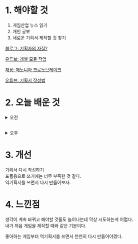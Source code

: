 
# 1. 해야할 것

1. 게임산업 뉴스 읽기 
2. 개인 공부  
3. 새로운 기획서 제작할 것 찾기

[블로그: 기획자의 자질?](https://blog.naver.com/onlybest01/221138283883)

[유튜브: 레벨 모듈 작업](https://www.youtube.com/watch?v=2MONkGeXDko)

[채용: 제노니아 크로노브레이크](https://com2us.recruiter.co.kr/app/jobnotice/view?systemKindCode=MRS2&jobnoticeSn=165091)

[유튜브: 기획서 작성법](https://www.youtube.com/watch?v=4DtXVWo7-Xg)

# 2. 오늘 배운 것

<details>
<summary>오전</summary>

## 채용정보 찾기

![image](https://github.com/JM94Ent/TIL-WIL/assets/143363550/f33c8e00-66d1-4d94-bc7d-37d2e0b226fd)

![image](https://github.com/JM94Ent/TIL-WIL/assets/143363550/95f25b4f-8a8c-441f-a7b0-23c961c4ccc2)

</details>

##

<details>
<summary>오후</summary>

## 시스템 기획서 레이아웃 만들기
```
1. 개요
  시스템 목적, 이용방법, 특징, 기획의도 등 핵심정리

2. 규칙
  어떻게 구현하는지 설명
  동작 규칙, 예외처리, 데이터 컨트롤 방법 등을 포함

3. 테이블  
4. UI
```
1. 자료조사
2. 소제목 뽑기
3. 레이아웃 만들기
4. 세부 규칙 채우기
5. 규칙 검토하기

****


</details>




# 3. 개선
기획서 다시 작성하기\
포폴용으로 쓰기에는 너무 부족한 것 같다.\
역기획서를 쓰면서 다시 만들어보자.



# 4. 느낀점
생각이 계속 바뀌고 해야할 것들도 늘어나는데 막상 시도하는게 어렵다.\
내가 처음 게임을 제작할 때와 같은 기분이다.

좋아하는 게임부터 역기획서를 쓰면서 천천히 다시 만들어야겠다.

